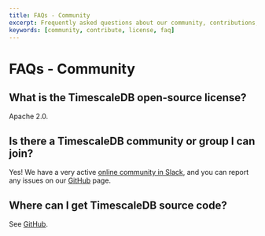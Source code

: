 ```yaml
---
title: FAQs - Community
excerpt: Frequently asked questions about our community, contributions, and licensing
keywords: [community, contribute, license, faq]
---
```


# FAQs - Community

## What is the TimescaleDB open-source license?
Apache 2.0.

## Is there a TimescaleDB community or group I can join?
Yes! We have a very active [online community in Slack][join_slack], and
you can report any issues on our [GitHub][] page.

## Where can I get TimescaleDB source code?
See [GitHub][].

[GitHub]: https://github.com/timescale/timescaledb/issues
[contact]: https://www.timescale.com/contact
[join_slack]: https://slack.timescale.com/
